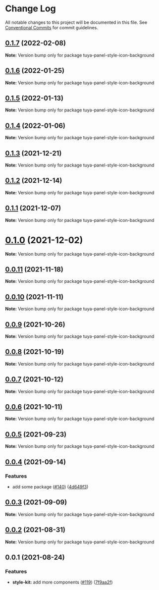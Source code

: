 # Change Log

All notable changes to this project will be documented in this file.
See [Conventional Commits](https://conventionalcommits.org) for commit guidelines.

## [0.1.7](https://github.com/tuya/tuya-panel-kit/compare/tuya-panel-style-icon-background@0.1.6...tuya-panel-style-icon-background@0.1.7) (2022-02-08)

**Note:** Version bump only for package tuya-panel-style-icon-background





## [0.1.6](https://github.com/tuya/tuya-panel-kit/compare/tuya-panel-style-icon-background@0.1.5...tuya-panel-style-icon-background@0.1.6) (2022-01-25)

**Note:** Version bump only for package tuya-panel-style-icon-background





## [0.1.5](https://github.com/tuya/tuya-panel-kit/compare/tuya-panel-style-icon-background@0.1.4...tuya-panel-style-icon-background@0.1.5) (2022-01-13)

**Note:** Version bump only for package tuya-panel-style-icon-background





## [0.1.4](https://github.com/tuya/tuya-panel-kit/compare/tuya-panel-style-icon-background@0.1.3...tuya-panel-style-icon-background@0.1.4) (2022-01-06)

**Note:** Version bump only for package tuya-panel-style-icon-background





## [0.1.3](https://github.com/tuya/tuya-panel-kit/compare/tuya-panel-style-icon-background@0.1.2...tuya-panel-style-icon-background@0.1.3) (2021-12-21)

**Note:** Version bump only for package tuya-panel-style-icon-background





## [0.1.2](https://github.com/tuya/tuya-panel-kit/compare/tuya-panel-style-icon-background@0.1.1...tuya-panel-style-icon-background@0.1.2) (2021-12-14)

**Note:** Version bump only for package tuya-panel-style-icon-background





## [0.1.1](https://github.com/tuya/tuya-panel-kit/compare/tuya-panel-style-icon-background@0.0.11...tuya-panel-style-icon-background@0.1.1) (2021-12-07)

**Note:** Version bump only for package tuya-panel-style-icon-background





# [0.1.0](https://github.com/tuya/tuya-panel-kit/compare/tuya-panel-style-icon-background@0.0.11...tuya-panel-style-icon-background@0.1.0) (2021-12-02)

**Note:** Version bump only for package tuya-panel-style-icon-background





## [0.0.11](https://github.com/tuya/tuya-panel-kit/compare/tuya-panel-style-icon-background@0.0.10...tuya-panel-style-icon-background@0.0.11) (2021-11-18)

**Note:** Version bump only for package tuya-panel-style-icon-background





## [0.0.10](https://github.com/tuya/tuya-panel-kit/compare/tuya-panel-style-icon-background@0.0.9...tuya-panel-style-icon-background@0.0.10) (2021-11-11)

**Note:** Version bump only for package tuya-panel-style-icon-background





## [0.0.9](https://github.com/tuya/tuya-panel-kit/compare/tuya-panel-style-icon-background@0.0.8...tuya-panel-style-icon-background@0.0.9) (2021-10-26)

**Note:** Version bump only for package tuya-panel-style-icon-background





## [0.0.8](https://github.com/tuya/tuya-panel-kit/compare/tuya-panel-style-icon-background@0.0.6...tuya-panel-style-icon-background@0.0.8) (2021-10-19)

**Note:** Version bump only for package tuya-panel-style-icon-background





## [0.0.7](https://github.com/tuya/tuya-panel-kit/compare/tuya-panel-style-icon-background@0.0.6...tuya-panel-style-icon-background@0.0.7) (2021-10-12)

**Note:** Version bump only for package tuya-panel-style-icon-background





## [0.0.6](https://github.com/tuya/tuya-panel-kit/compare/tuya-panel-style-icon-background@0.0.5...tuya-panel-style-icon-background@0.0.6) (2021-10-11)

**Note:** Version bump only for package tuya-panel-style-icon-background





## [0.0.5](https://github.com/tuya/tuya-panel-kit/compare/tuya-panel-style-icon-background@0.0.4...tuya-panel-style-icon-background@0.0.5) (2021-09-23)

**Note:** Version bump only for package tuya-panel-style-icon-background





## [0.0.4](https://github.com/tuya/tuya-panel-kit/compare/tuya-panel-style-icon-background@0.0.3...tuya-panel-style-icon-background@0.0.4) (2021-09-14)


### Features

* add some package ([#140](https://github.com/tuya/tuya-panel-kit/issues/140)) ([4d649f3](https://github.com/tuya/tuya-panel-kit/commit/4d649f3020ac96bc9aa16c0d27f925b13244317c))





## [0.0.3](https://github.com/tuya/tuya-panel-kit/compare/tuya-panel-style-icon-background@0.0.2...tuya-panel-style-icon-background@0.0.3) (2021-09-09)

**Note:** Version bump only for package tuya-panel-style-icon-background





## [0.0.2](https://github.com/tuya/tuya-panel-kit/compare/tuya-panel-style-icon-background@0.0.1...tuya-panel-style-icon-background@0.0.2) (2021-08-31)

**Note:** Version bump only for package tuya-panel-style-icon-background





## 0.0.1 (2021-08-24)


### Features

* **style-kit:** add more components ([#119](https://github.com/tuya/tuya-panel-kit/issues/119)) ([7f9aa2f](https://github.com/tuya/tuya-panel-kit/commit/7f9aa2fecf01c73760eeb88fcc09703ccef3afca))
